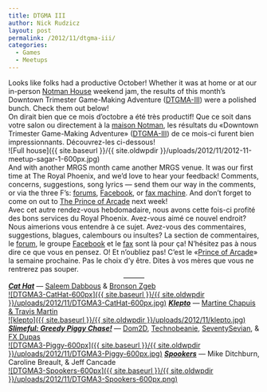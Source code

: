 ```yaml
---
title: DTGMA III
author: Nick Rudzicz
layout: post
permalink: /2012/11/dtgma-iii/
categories:
  - Games
  - Meetups
---
```

<div class="ezcol ezcol-one-half">
Looks like folks had a productive October! Whether it was at home or at our in-person <a href="http://notman.org/en/">Notman House</a> weekend jam, the results of this month&#8217;s Downtown Trimester Game-Making Adventure (<a href="http://oldforum.mrgs.ca/index.php/topic,55.0.html">DTGMA-III</a>) were a polished bunch. Check them out below!
</div>

<div class="ezcol ezcol-one-half ezcol-last">
On dirait bien que ce mois d&#8217;octobre a &eacute;t&eacute; tr&egrave;s productif! Que ce soit dans votre salon ou directement &agrave; la <a href="http://notman.org/fr/">maison Notman</a>, les r&eacute;sultats du &laquo;Downtown Trimester Game-Making Adventure&raquo; (<a href="http://oldforum.mrgs.ca/index.php/topic,55.0.html">DTGMA-III</a>) de ce mois-ci furent bien impressionnants. D&eacute;couvrez-les ci-dessous!</div><div class="ezcol-divider">
    </div>
![Full house]({{ site.baseurl }}/{{ site.oldwpdir }}/uploads/2012/11/2012-11-meetup-sagar-1-600px.jpg)
<div class="ezcol ezcol-one-half">
And with another MRGS month came another MRGS venue. It was our first time at The Royal Phoenix, and we&#8217;d love to hear your feedback! Comments, concerns, suggestions, song lyrics &#8212; send them our way in the comments, or via the three F&#8217;s: <a href="http://oldforum.mrgs.ca/index.php">forums</a>, <a href="https://www.facebook.com/groups/135987799795381/">Facebook</a>, or <a href="http://static2.businessinsider.com/image/506207c96bb3f7c44d000001/office-space-fax-machine.jpg">fax machine</a>.
And don&#8217;t forget to come on out to <a href="{{ site.baseurl }}/2012/11/prince-of-arcade-2/">The Prince of Arcade</a> next week!</div><div class="ezcol ezcol-one-half ezcol-last">
Avec cet autre rendez-vous hebdomadaire, nous avons cette fois-ci profit&eacute; des bons services du Royal Phoenix. Avez-vous aim&eacute; ce nouvel endroit? Nous aimerions vous entendre &agrave; ce sujet. Avez-vous des commentaires, suggestions, blagues, calembours ou insultes? La section de commentaires, le <a href="http://oldforum.mrgs.ca/index.php">forum</a>, le groupe <a href="https://www.facebook.com/groups/135987799795381/">Facebook</a> et le <a href="http://static2.businessinsider.com/image/506207c96bb3f7c44d000001/office-space-fax-machine.jpg">fax</a> sont l&agrave; pour &ccedil;a! N&#8217;h&eacute;sitez pas &agrave; nous dire ce que vous en pensez.
O! Et n&#8217;oubliez pas! C&#8217;est le &laquo;<a href="{{ site.baseurl }}/2012/11/prince-of-arcade-2/">Prince of Arcade</a>&raquo; la semaine prochaine. Pas le choix d&#8217;y &ecirc;tre. Dites &agrave; vos m&egrave;res que vous ne rentrerez pas souper.<br /> </div><div class="ezcol-divider">
          </div>
<center>
            &#8212;&#8212;&#8212;
          </center>
<em><strong><a href="http://bzgeb.github.com/CatHat/">Cat Hat</a></strong></em> &#8212; <a href="http://pressr1.com/">Saleem Dabbous</a> &#038; <a href="http://bronsonzgeb.blogspot.ca/">Bronson Zgeb</a><br /> <a href="http://bzgeb.github.com/CatHat/">![DTGMA3-CatHat-600px]({{ site.baseurl }}/{{ site.oldwpdir }}/uploads/2012/11/DTGMA3-CatHat-600px.jpg)</a>
<em><strong><a href="http://www.fabulamgames.com/">Klepto</a></strong></em> &#8212; <a href="http://twitter.com/Fabulamgames">Martine Chapuis &#038; Travis Martin</a><br /> <a href="http://www.fabulamgames.com">![klepto]({{ site.baseurl }}/{{ site.oldwpdir }}/uploads/2012/11/klepto.jpg)</a>
<em><strong><a href="http://dom2d.squarespace.com/?tag=Greedy%20PIggy%20Chase">Slimeful: Greedy Piggy Chase!</a></strong></em> &#8212; <a href="http://twitter.com/dom2d">Dom2D</a>, <a href="http://twitter.com/technobeanie">Technobeanie</a>, <a href="http://twitter.com/Ian_Girard">SeventySevian</a>, &#038; <a href="http://twitter.com/fxdupas">FX Dupas</a><br /> <a href="http://dom2d.squarespace.com/?tag=Greedy%20PIggy%20Chase">![DTGMA3-Piggy-600px]({{ site.baseurl }}/{{ site.oldwpdir }}/uploads/2012/11/DTGMA3-Piggy-600px.jpg)</a>
<em><strong><a href="http://www.redpotiongames.com/stuff/spookers/WebPlayer.html">Spookers</a></strong></em> &#8212; Mike Ditchburn, Caroline Breault, &#038; Jeff Cancade<br /> <a href="http://www.redpotiongames.com/stuff/spookers/WebPlayer.html">![DTGMA3-Spookers-600px]({{ site.baseurl }}/{{ site.oldwpdir }}/uploads/2012/11/DTGMA3-Spookers-600px.png)</a>
